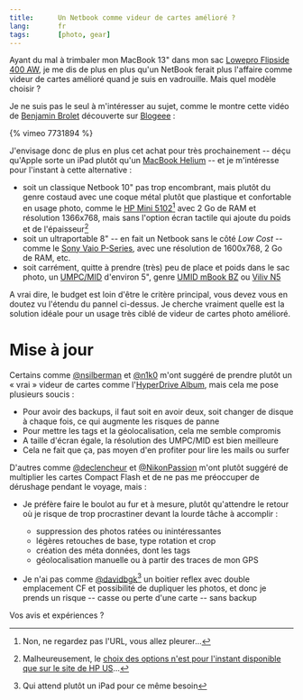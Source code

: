```yaml
---
title:      Un Netbook comme videur de cartes amélioré ?
lang:       fr
tags:       [photo, gear]
---
```


Ayant du mal à trimbaler mon MacBook 13" dans mon sac [Lowepro Flipside 400 AW](/2008/12/quel-sac-photo-pour-un-reflex-et-ses-accessoires.html), je me dis de plus en plus qu'un NetBook ferait plus l'affaire comme videur de cartes amélioré quand je suis en vadrouille. Mais quel modèle choisir ?

Je ne suis pas le seul à m'intéresser au sujet, comme le montre cette vidéo de [Benjamin Brolet](http://www.photob.be/) découverte sur [Blogeee](http://www.blogeee.net/2009/12/un-netbook-au-service-dun-photographe-une-video-a-voir-absolument-si-vous-etes-amateur-de-photo/) :

{% vimeo 7731894 %}

J'envisage donc de plus en plus cet achat pour très prochainement -- déçu qu'Apple sorte un iPad plutôt qu'un [MacBook Helium](/2008/09/a-quand-un-macbook-helium-pour-concurrencer-les-asus-eee-pc-msi-wind-et-autres-medion-akoya.html) -- et je m'intéresse pour l'instant à cette alternative :

- soit un classique Netbook 10" pas trop encombrant, mais plutôt du genre costaud avec une coque métal plutôt que plastique et confortable en usage photo, comme le [HP Mini 5102](http://h10010.www1.hp.com/wwpc/fr/fr/sm/WF05a/321957-321957-64295-3955550-3955550-4094022.html)[^1] avec 2 Go de RAM et résolution 1366x768, mais sans l'option écran tactile qui ajoute du poids et de l'épaisseur[^2]
- soit un ultraportable 8" -- en fait un Netbook sans le côté *Low Cost* -- comme le [Sony Vaio P-Series](http://www.sony.fr/product/vn-p-series), avec une résolution de 1600x768, 2 Go de RAM, etc.
- soit carrément, quitte à prendre (très) peu de place et poids dans le sac photo, un [UMPC/MID](http://www.presence-pc.com/actualite/mid-umpc-27251/) d'environ 5", genre [UMID mBook BZ](http://www.dynamism.com/notebooks/umid_bz.shtml) ou [Viliv N5](http://www.journaldugeek.com/2010/01/18/des-photos-du-viliv-n5/)

A vrai dire, le budget est loin d'être le critère principal, vous devez vous en doutez vu l'étendu du pannel ci-dessus. Je cherche vraiment quelle est la solution idéale pour un usage très ciblé de videur de cartes photo amélioré.

# Mise à jour

Certains comme [@nsilberman](http://twitter.com/nsilberman/statuses/9618017745) et [@n1k0](http://twitter.com/n1k0/statuses/9618326420) m'ont suggéré de prendre plutôt un « vrai » videur de cartes comme l'[HyperDrive Album](http://www.hypershop.com/HyperDrive-Memory-Card-Backup-Device-s/119.htm), mais cela me pose plusieurs soucis :

- Pour avoir des backups, il faut soit en avoir deux, soit changer de disque à chaque fois, ce qui augmente les risques de panne
- Pour mettre les tags et la géolocalisation, cela me semble compromis
- A taille d'écran égale, la résolution des UMPC/MID est bien meilleure
- Cela ne fait que ça, pas moyen d'en profiter pour lire les mails ou surfer

D'autres comme [@declencheur](http://twitter.com/declencheur/statuses/9619575269) et [@NikonPassion](http://twitter.com/NikonPassion/statuses/9618044243) m'ont plutôt suggéré de multiplier les cartes Compact Flash et de ne pas me préoccuper de dérushage pendant le voyage, mais :

- Je préfère faire le boulot au fur et à mesure, plutôt qu'attendre le retour où je risque de trop procrastiner devant la lourde tâche à accomplir :
    - suppression des photos ratées ou inintéressantes
    - légères retouches de base, type rotation et crop
    - création des méta données, dont les tags
    - géolocalisation manuelle ou à partir des traces de mon GPS

- Je n'ai pas comme [@davidbgk](http://twitter.com/davidbgk/statuses/9618769033)[^3] un boitier reflex avec double emplacement CF et possibilité de dupliquer les photos, et donc je prends un risque -- casse ou perte d'une carte -- sans backup

Vos avis et expériences ?



[^1]: Non, ne regardez pas l'URL, vous allez pleurer...

[^2]: Malheureusement, le [choix des options n'est pour l'instant disponible que sur le site de HP US](http://www.blogeee.net/2010/01/lhp-mini-5102-sadapte-a-vos-besoins-pas-a-votre-budget/)...

[^3]: Qui attend plutôt un iPad pour ce même besoin
